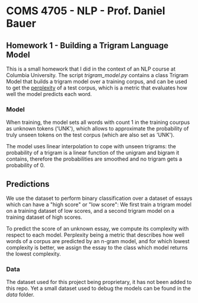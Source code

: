 # COMS 4705 - NLP - Prof. Daniel Bauer

## Homework 1 - Building a Trigram Language Model

This is a small homework that I did in the context of an NLP course at Columbia University.
The script _trigram_model.py_ contains a class Trigram Model that builds a trigram model over a training corpus,
and can be used to get the [perplexity](https://en.wikipedia.org/wiki/Perplexity) of a test corpus, which is a metric
that evaluates how well the model predicts each word.

### Model

When training, the model sets all words with count 1 in the training courpus as unknown tokens ('UNK'),
which allows to approximate the probability of truly unseen tokens on the test corpus (which are also set as 'UNK').

The model uses linear interpolation to cope with unseen trigrams: the probability of a trigram is a linear function
of the unigram and bigram it contains, therefore the probabilities are smoothed and no trigram gets a probability of 0.

## Predictions

We use the dataset to perform binary classification over a dataset of essays which can have a "high score" or "low score":
We first train a trigram model on a training dataset of low scores, and a second trigram model on a training dataset of high scores.

To predict the score of an unknown essay, we compute its complexity with respect to each model. Perplexity being a metric that describes
how well words of a corpus are predicted by an n-gram model, and for which lowest complexity is better,
we assign the essay to the class which model returns the lowest complexity.

### Data

The dataset used for this project being proprietary, it has not been added to this repo.
Yet a small dataset used to debug the models can be found in the _data_ folder.